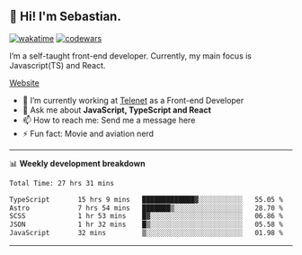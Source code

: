 ## 👋 Hi! I'm Sebastian.

[![wakatime](https://wakatime.com/badge/user/df0036c6-328a-4a39-be9b-e49417ed22a1.svg)](https://wakatime.com/@df0036c6-328a-4a39-be9b-e49417ed22a1)
[![codewars](https://www.codewars.com/users/sebavuye/badges/small)](https://www.codewars.com/users/sebavuye)

I’m a self-taught front-end developer. Currently, my main focus is Javascript(TS) and React.

[Website](https://sebastianvuye.be)

- 🔭 I’m currently working at [Telenet](https://telenet.be/) as a Front-end Developer
- 💬 Ask me about **JavaScript, TypeScript and React**
- 📫 How to reach me: Send me a message here
- ⚡ Fun fact: Movie and aviation nerd

-------

📊 **Weekly development breakdown**

<!--START_SECTION:waka-->

```txt
Total Time: 27 hrs 31 mins

TypeScript       15 hrs 9 mins   █████████████▓░░░░░░░░░░░   55.05 %
Astro            7 hrs 54 mins   ███████▒░░░░░░░░░░░░░░░░░   28.70 %
SCSS             1 hr 53 mins    █▓░░░░░░░░░░░░░░░░░░░░░░░   06.86 %
JSON             1 hr 32 mins    █▒░░░░░░░░░░░░░░░░░░░░░░░   05.58 %
JavaScript       32 mins         ▒░░░░░░░░░░░░░░░░░░░░░░░░   01.98 %
```

<!--END_SECTION:waka-->
-------
